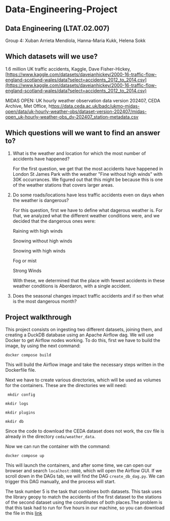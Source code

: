# Data-Engineering-Project

## Data Engineering (LTAT.02.007) 

Group 4: Xuban Arrieta Mendiola, Hanna-Maria Kukk, Helena Sokk 

 

## Which datasets will we use? 

1.6 million UK traffic accidents, Kaggle, Dave Fisher-Hickey, [https://www.kaggle.com/datasets/daveianhickey/2000-16-traffic-flow-england-scotland-wales/data?select=accidents_2012_to_2014.csv](https://www.kaggle.com/datasets/daveianhickey/2000-16-traffic-flow-england-scotland-wales/data?select=accidents_2012_to_2014.csv) 

MIDAS OPEN: UK hourly weather observation data version 202407, CEDA Archive, Met Office, h[ttps://data.ceda.ac.uk/badc/ukmo-midas-open/data/uk-hourly-weather-obs/dataset-version-202407/midas-open_uk-hourly-weather-obs_dv-202407_station-metadata.csv](https://data.ceda.ac.uk/badc/ukmo-midas-open/data/uk-hourly-weather-obs/dataset-version-202407/midas-open_uk-hourly-weather-obs_dv-202407_station-metadata.csv) 

 

## Which questions will we want to find an answer to? 

1. What is the weather and location for which the most number of accidents have happened?

   For the first question, we get that the most accidents have happened in London St James Park with the weather "Fine without high winds" with 30K occurrances.​ We figured out that this might be because this is one of the weather stations that covers larger areas.

2. Do some roads/locations have less traffic accidents even on days when the weather is dangerous?

   For this question, first we have to define what dagerous weather is. For that, we analyzed what the different weather conditions were, and we decided that the dangerous ones were:​

    Raining with high winds​

    Snowing without high winds​

    Snowing with high winds​

    Fog or mist​

    Strong Winds​

   With these, we determined that the place with fewest accidents in these weather conditions is Aberdaron, with a single accident.​

5. Does the seasonal changes impact traffic accidents and if so then what is the most dangerous month? 


## Project walkthrough

This project consists on ingesting two different datasets, joining them, and creating a DuckDB database using an Apache Airflow dag. We will use Docker to get Airflow nodes working. To do this, first we have to build the image, by using the next command:

`` docker compose build ``

This will build the Airflow image and take the necessary steps written in the Dockerfile file.

Next we have to create various directories, which will be used as volumes for the containers. These are the directories we will need:

`` mkdir config``

``mkdir logs``

``mkdir plugins``

``mkdir db ``

Since the code to download the CEDA dataset does not work, the csv file is already in the directory ``ceda/weather_data``.

Now we can run the container with the command:

`` docker compose up ``

This will launch the containers, and after some time, we can open our browser and search `` localhost:8080 ``, which will open the Airflow GUI. 
If we scroll down in the DAGs tab, we will find the DAG ``create_db_dag.py``. We can trigger this DAG manually, and the process will start.

The task number 5 is the task that combines both datasets. This task uses the library geopy to match the accidents of the first dataset to the stations of the second dataset using the coordinates of both places.The problem is that this task had to run for five hours in our machine, so you can download the file in this [link](https://drive.google.com/file/d/1Q4UNR8qW6jPhpaqGNZkb3Z3cV8wDfpm_/view?usp=drive_link)

